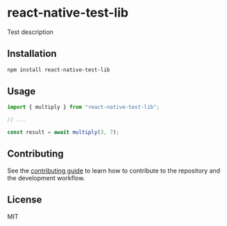 # react-native-test-lib

Test description

## Installation

```sh
npm install react-native-test-lib
```

## Usage

```js
import { multiply } from "react-native-test-lib";

// ...

const result = await multiply(3, 7);
```

## Contributing

See the [contributing guide](CONTRIBUTING.md) to learn how to contribute to the repository and the development workflow.

## License

MIT
